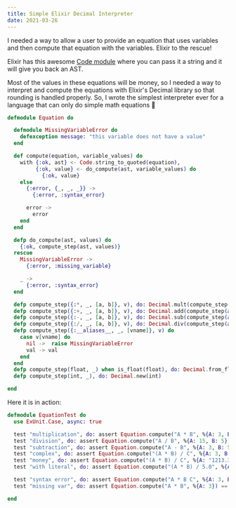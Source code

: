 ```yaml
---
title: Simple Elixir Decimal Interpreter
date: 2021-03-26
---
```


I needed a way to allow a user to provide an equation that uses variables and then compute that equation with the
variables. Elixir to the rescue!

Elixir has this awesome [Code module](https://hexdocs.pm/elixir/Code.html#string_to_quoted/2) where you can pass it
a string and it will give you back an AST.

Most of the values in these equations will be money, so I needed a way to interpret and compute the equations with
Elixir's Decimal library so that rounding is handled properly. So, I wrote the simplest interpreter ever for a language
that can only do simple math equations 😬

```elixir
defmodule Equation do

  defmodule MissingVariableError do
    defexception message: "this variable does not have a value"
  end

  def compute(equation, variable_values) do
    with {:ok, ast} <- Code.string_to_quoted(equation),
         {:ok, value} <- do_compute(ast, variable_values) do
           {:ok, value}
    else
      {:error, {_, _, _}} ->
        {:error, :syntax_error}

      error ->
        error
    end
  end

  defp do_compute(ast, values) do
    {:ok, compute_step(ast, values)}
  rescue
    MissingVariableError ->
      {:error, :missing_variable}

    _ ->
      {:error, :syntax_error}
  end

  defp compute_step({:*, _, [a, b]}, v), do: Decimal.mult(compute_step(a, v), compute_step(b, v))
  defp compute_step({:+, _, [a, b]}, v), do: Decimal.add(compute_step(a, v), compute_step(b, v))
  defp compute_step({:-, _, [a, b]}, v), do: Decimal.sub(compute_step(a, v), compute_step(b, v))
  defp compute_step({:/, _, [a, b]}, v), do: Decimal.div(compute_step(a, v), compute_step(b, v))
  defp compute_step({:__aliases__, _, [vname]}, v) do
    case v[vname] do
      nil ->  raise MissingVariableError
      val -> val
    end
  end
  defp compute_step(float, _) when is_float(float), do: Decimal.from_float(float)
  defp compute_step(int, _), do: Decimal.new(int)

end
```

Here it is in action:

```elixir
defmodule EquationTest do
  use ExUnit.Case, async: true

  test "multiplication", do: assert Equation.compute("A * B", %{A: 3, B: 5}) == {:ok, Decimal.new(15)}
  test "division", do: assert Equation.compute("A / B", %{A: 15, B: 5}) == {:ok, Decimal.new(3)}
  test "subtraction", do: assert Equation.compute("A - B", %{A: 3, B: 5}) == {:ok, Decimal.new(-2)}
  test "complex", do: assert Equation.compute("(A * B) / C", %{A: 3, B: 5, C: 5}) == {:ok, Decimal.new(3)}
  test "money", do: assert Equation.compute("(A * B) / C", %{A: "1213.33", B: "-5.30", C: "3.34"}) |> Decimal.round(2) == {:ok, Decimal.from_float(-1925.34)}
  test "with literal", do: assert Equation.compute("(A * B) / 5.0", %{A: 3, B: 5}) == {:ok, Decimal.new(3)}

  test "syntax error", do: assert Equation.compute("A * B C", %{A: 3, B: 5, C: 2}) == {:error, :syntax_error}
  test "missing var", do: assert Equation.compute("A * B", %{A: 3}) == {:error, :missing_variable}

end

```
